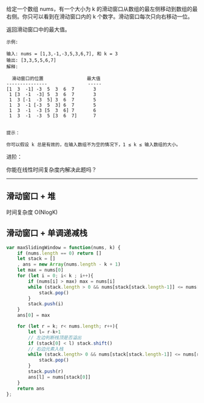 给定一个数组 nums，有一个大小为 k 的滑动窗口从数组的最左侧移动到数组的最右侧。你只可以看到在滑动窗口内的 k 个数字。滑动窗口每次只向右移动一位。

返回滑动窗口中的最大值。

```case
示例:

输入: nums = [1,3,-1,-3,5,3,6,7], 和 k = 3
输出: [3,3,5,5,6,7]
解释:

  滑动窗口的位置                最大值
---------------               -----
[1  3  -1] -3  5  3  6  7       3
 1 [3  -1  -3] 5  3  6  7       3
 1  3 [-1  -3  5] 3  6  7       5
 1  3  -1 [-3  5  3] 6  7       5
 1  3  -1  -3 [5  3  6] 7       6
 1  3  -1  -3  5 [3  6  7]      7
 

提示：

你可以假设 k 总是有效的，在输入数组不为空的情况下，1 ≤ k ≤ 输入数组的大小。
```

进阶：

你能在线性时间复杂度内解决此题吗？

---

## 滑动窗口 + 堆

时间复杂度 O(NlogK)

## 滑动窗口 + 单调递减栈

```javascript
var maxSlidingWindow = function(nums, k) {
    if (nums.length == 0) return []
    let stack = []
    , ans = new Array(nums.length - k + 1)
    let max = nums[0]
    for (let i = 0; i< k ; i++){
        if (nums[i] > max) max = nums[i]
        while (stack.length > 0 && nums[stack[stack.length-1]] <= nums[i]){
            stack.pop()
        }
        stack.push(i)
    }
    ans[0] = max

    for (let r = k; r< nums.length; r++){
        let l= r-k+1
        // 左边判断栈顶是否溢出
        if (stack[0] < l) stack.shift()
        // 右边元素入栈
        while (stack.length> 0 && nums[stack[stack.length-1]] <= nums[r]) {
            stack.pop()
        }
        stack.push(r)
        ans[l] = nums[stack[0]]
    }
    return ans
};
```
